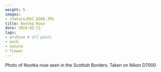 ```yaml
---
weight: 5
images:
- /nature/DSC_0286.JPG
title: Nootka Rose
date: 2014-02-11
tags:
- archive # all posts
- work
- nature
- flower
---
```


Photo of Nootka rose seen in the Scottish Borders. Taken on Nikon D7000